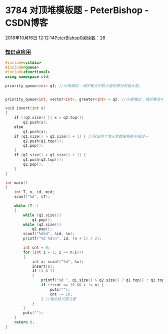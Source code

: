 # 3784 对顶堆模板题 - PeterBishop - CSDN博客





2018年10月16日 12:12:14[PeterBishop0](https://me.csdn.net/qq_40061421)阅读数：28








### [知识点应用](https://blog.csdn.net/qq_40061421/article/details/83074578)

```cpp
#include<cstdio>
#include<queue>
#include<functional>
using namespace std;

priority_queue<int> q1; //大根堆Q1：维护集合中较小值的部分的最大值。


priority_queue<int, vector<int>, greater<int> > q2; //小根堆Q2：维护集合中较大值的部分的最小值。

void insert(int x)
{
	if (!q2.size() || x > q2.top()) 
		q2.push(x);
	else 
		q1.push(x);
	if (q1.size() > q2.size() + 1) { //保证两个堆元素数量相差不超过一
		q2.push(q1.top()); 
		q1.pop(); 
	}
	if (q2.size() > q1.size() + 1) { 
		q1.push(q2.top()); 
		q2.pop(); 
	}
}

int main()
{
	int T, n, id, mid;
	scanf("%d", &T);

	while (T--)
	{
		while (q1.size()) 
			q1.pop();
		while (q2.size()) 
			q2.pop();
		scanf("%d%d", &id, &n);
		printf("%d %d\n", id, (n + 1) / 2);

		int cnt = 0;
		for (int i = 1; i <= n;i++)
		{
			int x; scanf("%d", &x);
			insert(x);
			if (i & 1)
			{
				printf("%d ", q1.size() > q2.size() ? q1.top() : q2.top());//奇数的时候多出来的就是中位数
				if (++cnt == 10 && i != n) { 
					puts(""); 
					cnt -= 10; 
				} //输出格式要注意 
			}
		}
		puts("");
	}
	return 0;
}
```





